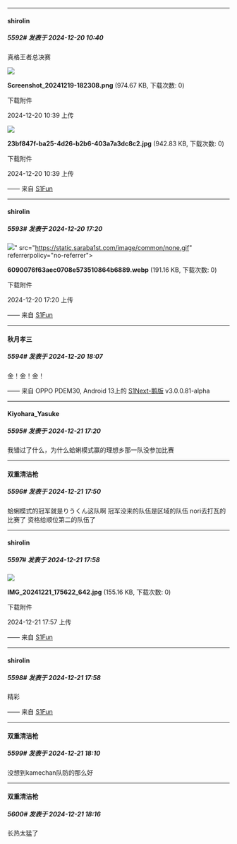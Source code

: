 ﻿
*****

####  shirolin  
##### 5592#       发表于 2024-12-20 10:40

真格王者总决赛

<img src="https://img.saraba1st.com/forum/202412/20/103947zospdix0icphorcc.png" referrerpolicy="no-referrer">

<strong>Screenshot_20241219-182308.png</strong> (974.67 KB, 下载次数: 0)

下载附件

2024-12-20 10:39 上传

<img src="https://img.saraba1st.com/forum/202412/20/103947xppz48pv955qt9im.jpg" referrerpolicy="no-referrer">

<strong>23bf847f-ba25-4d26-b2b6-403a7a3dc8c2.jpg</strong> (942.83 KB, 下载次数: 0)

下载附件

2024-12-20 10:39 上传

—— 来自 [S1Fun](https://s1fun.koalcat.com)


*****

####  shirolin  
##### 5593#       发表于 2024-12-20 17:20

<img src="https://img.saraba1st.com/forum/202412/20/172008kb4yrybgrs54myt0.webp" referrerpolicy="no-referrer">" src="https://static.saraba1st.com/image/common/none.gif" referrerpolicy="no-referrer">

<strong>6090076f63aec0708e573510864b6889.webp</strong> (191.16 KB, 下载次数: 0)

下载附件

2024-12-20 17:20 上传

—— 来自 [S1Fun](https://s1fun.koalcat.com)


*****

####  秋月孝三  
##### 5594#       发表于 2024-12-20 18:07

金！金！金！

—— 来自 OPPO PDEM30, Android 13上的 [S1Next-鹅版](https://github.com/ykrank/S1-Next/releases) v3.0.0.81-alpha


*****

####  Kiyohara_Yasuke  
##### 5595#       发表于 2024-12-21 17:20

我错过了什么，为什么蛤蜊模式赢的理想乡那一队没参加比赛


*****

####  双重清洁枪  
##### 5596#       发表于 2024-12-21 17:50

蛤蜊模式的冠军就是りうくん这队啊 冠军没来的队伍是区域的队伍 nori去打瓦的比赛了 资格给顺位第二的队伍了


*****

####  shirolin  
##### 5597#       发表于 2024-12-21 17:58

<img src="https://img.saraba1st.com/forum/202412/21/175758yzc15o1q51j51w55.jpg" referrerpolicy="no-referrer">

<strong>IMG_20241221_175622_642.jpg</strong> (155.16 KB, 下载次数: 0)

下载附件

2024-12-21 17:57 上传

—— 来自 [S1Fun](https://s1fun.koalcat.com)

*****

####  shirolin  
##### 5598#       发表于 2024-12-21 17:58

精彩

—— 来自 [S1Fun](https://s1fun.koalcat.com)


*****

####  双重清洁枪  
##### 5599#       发表于 2024-12-21 18:10

没想到kamechan队防的那么好 


*****

####  双重清洁枪  
##### 5600#       发表于 2024-12-21 18:16

长热太猛了 


